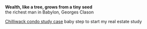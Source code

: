 **Wealth, like a tree, grows from a tiny seed**<br>
the richest man in Babylon, Georges Clason

[Chilliwack condo study case](http://juliachencoding.blogspot.com/2018/11/baby-step-to-start-my-real-estate.html) baby step to start my real estate study<br>
